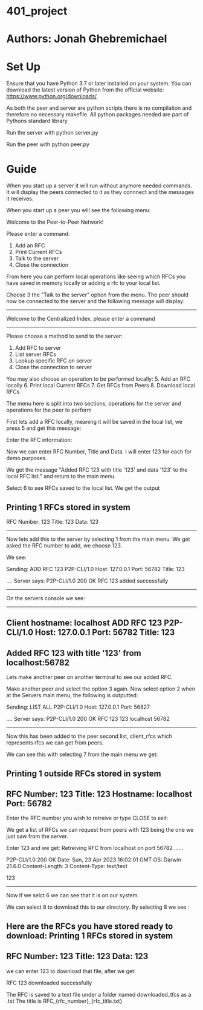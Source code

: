 # 401_project
# Authors: Jonah Ghebremichael

# Set Up

Ensure that you have Python 3.7 or later installed on your system. You can download the latest version of Python from the official website: https://www.python.org/downloads/

As both the peer and server are python scripts there is no compilation and therefore no necessary makefile. 
All python packages needed are part of Pythons standard library

Run the server with python server.py

Run the peer with python peer.py

# Guide

When you start up a server it will run without anymore needed commands. It will display the peers connected to it as they connnect and the messages it receives.

When you start up a peer you will see the following menu:

Welcome to the Peer-to-Peer Network!

Please enter a command:
1. Add an RFC
2. Print Current RFCs
3. Talk to the server
4. Close the connection

From here you can perform local operations like seeing which RFCs you have saved in memory locally or adding a rfc to your local list.

Choose 3 the "Talk to the server" option from the menu. The peer should now be connected to the server and the following message will display:

--------------------------------------------------------------------------------

Welcome to the Centralized Index, please enter a command

--------------------------------------------------------------------------------

Please choose a method to send to the server:
1. Add RFC to server
2. List server RFCs
3. Lookup specific RFC on server
4. Close the connection to server


You may also choose an operation to be performed locally:
5. Add an RFC locally
6. Print local Current RFCs
7. Get RFCs from Peers
8. Download local RFCs


The menu here is split into two sections, operations for the server and operations for the peer to perform

First lets add a RFC locally, meaning it will be saved in the local list, we press 5 and get this message:

Enter the RFC information:

Now we can enter RFC Number, Title and Data. I will enter 123 for each for demo purposes.

We get the message "Added RFC 123 with title '123' and data '123' to the local RFC list." and return to the main menu.

Select 6 to see RFCs saved to the local list. We get the output

Printing 1 RFCs stored in system
--------------------------------------------------------------------------------
RFC Number: 123
Title: 123
Data: 123

--------------------------------------------------------------------------------

Now lets add this to the server by selecting 1 from the main menu. We get asked the RFC number to add, we choose 123.

We see:

Sending: 
ADD RFC 123 P2P-CLI/1.0
Host: 127.0.0.1
Port: 56782
Title: 123

....
Server says: 
P2P-CLI/1.0 200 OK 
 RFC 123 added successfully

--------------------------------------------------------------------------------

On the servers console we see:

--------------------------------------------------------------------------------
Client hostname: localhost
ADD RFC 123 P2P-CLI/1.0
Host: 127.0.0.1
Port: 56782
Title: 123
--------------------------------------------------------------------------------
Added RFC 123 with title '123' from localhost:56782
--------------------------------------------------------------------------------

Lets make another peer on another terminal to see our added RFC.

Make another peer and select the option 3 again. Now select option 2 when at the Servers main menu, the following is outputted:

Sending: 
LIST ALL P2P-CLI/1.0
Host: 127.0.0.1
Port: 56827

....
Server says: 
P2P-CLI/1.0 200 OK
RFC 123 123 localhost 56782


--------------------------------------------------------------------------------


Now this has been added to the peer second list, client_rfcs which represents rfcs we can get from peers.

We can see this with selecting 7 from the main menu we get:

Printing 1 outside RFCs stored in system
--------------------------------------------------------------------------------
RFC Number: 123
Title: 123
Hostname: localhost
Port: 56782
--------------------------------------------------------------------------------
Enter the RFC number you wish to retreive or type CLOSE to exit:

We get a list of RFCs we can request from peers with 123 being the one we just saw from the server.

Enter 123 and we get: 
Retreiving RFC from localhost on port 56782 ......


P2P-CLI/1.0 200 OK
Date: Sun, 23 Apr 2023 16:02:01 GMT
OS: Darwin 21.6.0
Content-Length: 3
Content-Type: text/text

123

--------------------------------------------------------------------------------



Now if we selct 6 we can see that it is on our system.

We can select 8 to download this to our directory. By selecting 8 we see :

Here are the RFCs you have stored ready to download:
Printing 1 RFCs stored in system
--------------------------------------------------------------------------------
RFC Number: 123
Title: 123
Data: 
123
--------------------------------------------------------------------------------

we can enter 123 to download that file, after we get:

RFC 123 downloaded successfully

The RFC is saved to a text file under a folder named downloaded_tfcs as a .txt
The title is RFC_{rfc_number}_{rfc_title.txt} 

